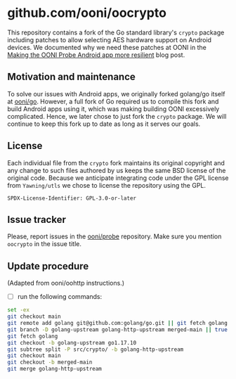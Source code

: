 # github.com/ooni/oocrypto

This repository contains a fork of the Go standard library's `crypto`
package including patches to allow selecting AES hardware support
on Android devices. We documented why we need these patches at OONI in
the [Making the OONI Probe Android app more resilient](
https://ooni.org/post/making-ooni-probe-android-more-resilient/) blog post.

## Motivation and maintenance

To solve our issues with Android apps, we originally forked golang/go
itself at [ooni/go](https://github.com/ooni/go). However, a full fork of
Go required us to compile this fork and build Android apps using it,
which was making building OONI excessively complicated. Hence, we later
chose to just fork the `crypto` package. We will continue to keep this
fork up to date as long as it serves our goals.

## License

Each individual file from the `crypto` fork maintains its original
copyright and any change to such files authored by us keeps the same
BSD license of the original code. Because we anticipate integrating
code under the GPL license from `Yawning/utls` we chose to license the
repository using the GPL.

```
SPDX-License-Identifier: GPL-3.0-or-later
```

## Issue tracker

Please, report issues in the [ooni/probe](https://github.com/ooni/probe)
repository. Make sure you mention `oocrypto` in the issue title.

## Update procedure

(Adapted from ooni/oohttp instructions.)

- [ ] run the following commands:

```bash
set -ex
git checkout main
git remote add golang git@github.com:golang/go.git || git fetch golang
git branch -D golang-upstream golang-http-upstream merged-main || true
git fetch golang
git checkout -b golang-upstream go1.17.10
git subtree split -P src/crypto/ -b golang-http-upstream
git checkout main
git checkout -b merged-main
git merge golang-http-upstream
```

